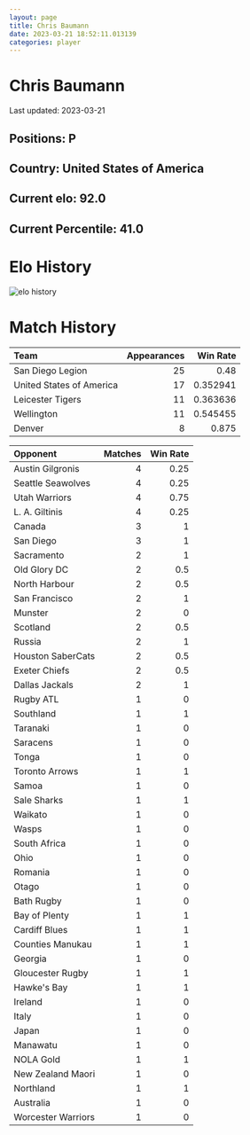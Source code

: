 ```yaml
---  
layout: page  
title: Chris Baumann  
date: 2023-03-21 18:52:11.013139  
categories: player  
---
```

# Chris Baumann


Last updated: 2023-03-21
## Positions: P

## Country: United States of America

## Current elo: 92.0

## Current Percentile: 41.0

# Elo History


![elo history](history_ChrisBaumann.png)
# Match History


| Team                     |   Appearances |   Win Rate |
|:-------------------------|--------------:|-----------:|
| San Diego Legion         |            25 |   0.48     |
| United States of America |            17 |   0.352941 |
| Leicester Tigers         |            11 |   0.363636 |
| Wellington               |            11 |   0.545455 |
| Denver                   |             8 |   0.875    |

| Opponent           |   Matches |   Win Rate |
|:-------------------|----------:|-----------:|
| Austin Gilgronis   |         4 |       0.25 |
| Seattle Seawolves  |         4 |       0.25 |
| Utah Warriors      |         4 |       0.75 |
| L. A. Giltinis     |         4 |       0.25 |
| Canada             |         3 |       1    |
| San Diego          |         3 |       1    |
| Sacramento         |         2 |       1    |
| Old Glory DC       |         2 |       0.5  |
| North Harbour      |         2 |       0.5  |
| San Francisco      |         2 |       1    |
| Munster            |         2 |       0    |
| Scotland           |         2 |       0.5  |
| Russia             |         2 |       1    |
| Houston SaberCats  |         2 |       0.5  |
| Exeter Chiefs      |         2 |       0.5  |
| Dallas Jackals     |         2 |       1    |
| Rugby ATL          |         1 |       0    |
| Southland          |         1 |       1    |
| Taranaki           |         1 |       0    |
| Saracens           |         1 |       0    |
| Tonga              |         1 |       0    |
| Toronto Arrows     |         1 |       1    |
| Samoa              |         1 |       0    |
| Sale Sharks        |         1 |       1    |
| Waikato            |         1 |       0    |
| Wasps              |         1 |       0    |
| South Africa       |         1 |       0    |
| Ohio               |         1 |       0    |
| Romania            |         1 |       0    |
| Otago              |         1 |       0    |
| Bath Rugby         |         1 |       0    |
| Bay of Plenty      |         1 |       1    |
| Cardiff Blues      |         1 |       1    |
| Counties Manukau   |         1 |       1    |
| Georgia            |         1 |       0    |
| Gloucester Rugby   |         1 |       1    |
| Hawke's Bay        |         1 |       1    |
| Ireland            |         1 |       0    |
| Italy              |         1 |       0    |
| Japan              |         1 |       0    |
| Manawatu           |         1 |       0    |
| NOLA Gold          |         1 |       1    |
| New Zealand Maori  |         1 |       0    |
| Northland          |         1 |       1    |
| Australia          |         1 |       0    |
| Worcester Warriors |         1 |       0    |